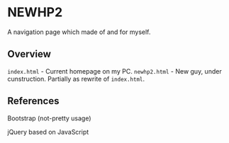 # NEWHP2
A navigation page which made of and for myself.

## Overview
`index.html` - Current homepage on my PC.
`newhp2.html` - New guy, under cunstruction. Partially as rewrite of `index.html`.

## References
Bootstrap (not-pretty usage)

jQuery based on JavaScript